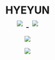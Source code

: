 <div align="center">
   <h1> HYEYUN <br>
     <a href="https://hyeyun.tistory.com/#">
         <img src="https://img.shields.io/badge/Tech%20Blog-555263?style=flat&logoColor=white&link=https://hyeyun.tistory.com/"
        style="height : auto; margin-left : 10px; margin-right : 10px;"/>
      </a>
      <a href="https://www.instagram.com/mimemiemeee/">
    <img 
        src="http://img.shields.io/badge/-Instagram-black?style=flat&logo=Instagram&link=https://www.instagram.com/mimemiemeee/"
        style="height : auto; margin-left : 10px; margin-right : 10px;"/>
      </a></h1>
   <img src="https://user-images.githubusercontent.com/50236501/133087387-4fd8be9b-189a-4fee-8ef2-08afffb3219d.gif">
<br><br>
</div>
<div align="center">
    <img src="http://mazassumnida.wtf/api/v2/generate_badge?boj=hydy11">
  </div>






   
   


